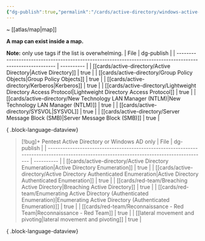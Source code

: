 ```yaml
---
{"dg-publish":true,"permalink":"/cards/active-directory/windows-active-directory/","tags":["map"]}
---
```


~ [[atlas/map\|map]]

**A map can exist inside a map.**

**Note:** only use tags if the list is overwhelming.
| File                                                                                                       | dg-publish |
| ---------------------------------------------------------------------------------------------------------- | ---------- |
| [[cards/active-directory/Active Directory\|Active Directory]]                                           | true       |
| [[cards/active-directory/Group Policy Objects\|Group Policy Objects]]                                   | true       |
| [[cards/active-directory/Kerberos\|Kerberos]]                                                           | true       |
| [[cards/active-directory/Lightweight Directory Access Protocol\|Lightweight Directory Access Protocol]] | true       |
| [[cards/active-directory/New Technology LAN Manager (NTLM)\|New Technology LAN Manager (NTLM)]]         | true       |
| [[cards/active-directory/SYSVOL\|SYSVOL]]                                                               | true       |
| [[cards/active-directory/Server Message Block (SMB)\|Server Message Block (SMB)]]                       | true       |

{ .block-language-dataview}

> [!bug]+ Pentest Active Directory or Windows AD only
>  | File                                                                                                                                     | dg-publish |
> | ---------------------------------------------------------------------------------------------------------------------------------------- | ---------- |
> | [[cards/active-directory/Active Directory Enumeration\|Active Directory Enumeration]]                                                 | true       |
> | [[cards/active-directory/Active Directory Authenticated Enumeration\|Active Directory Authenticated Enumeration]]                     | true       |
> | [[cards/red-team/Breaching Active Directory\|Breaching Active Directory]]                                                             | true       |
> | [[cards/red-team/Enumerating Active Directory (Authenticated Enumeration)\|Enumerating Active Directory (Authenticated Enumeration)]] | true       |
> | [[cards/red-team/Reconnaissance - Red Team\|Reconnaissance - Red Team]]                                                               | true       |
> | [[lateral movement and pivoting\|lateral movement and pivoting]]                                                                      | true       |
> 
{ .block-language-dataview}

